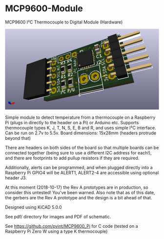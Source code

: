 # MCP9600-Module
MCP9600 I²C Thermocouple to Digital Module (Hardware)

![MCP9600 Board View](https://github.com/pvint/MCP9600-Module/blob/master/pdf/3d_top.png?raw=true)

Simple module to detect temperature from a thermocouple on a Raspberry Pi (plugs in directly to the header on a Pi) or Arduino etc.
Supports thermocouple types K, J, T, N, S, E, B and R, and uses simple I²C interface. Can be run on 2.7v to 5.5v.
Board dimensions: 15x28mm (headers protrude beyond that)

There are headers on both sides of the board so that multiple boards can be connected together (being sure to use a different I2C address for each!), and there are footprints to add pullup resistors if they are required. 

Additionally, alerts can be programmed, and when plugged directly into a Raspberry Pi GPIO4 will be ALERT1, ALERT2-4 are accessible using optional header J3.

At this moment (2018-10-17) the Rev A prototypes are in production, so consider this untested! You've been warned. Also note that as of this date, the gerbers are the Rev A prototype and the design is a bit ahead of that.

Designed using KiCAD 5.0.0

See pdf/ directory for images and PDF of schematic.

See https://github.com/pvint/MCP9600_Pi for C code (tested on a Raspberry Pi Zero W using a type K thermocouple)
